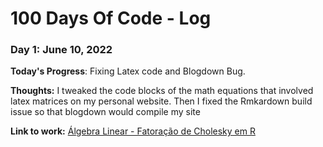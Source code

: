 # 100 Days Of Code - Log

### Day 1: June 10, 2022


**Today's Progress**: Fixing Latex code and Blogdown Bug.

**Thoughts:** I tweaked the code blocks of the math equations that involved latex matrices on my personal website. Then I fixed the Rmkardown build issue so that blogdown would compile my site

**Link to work:** [Álgebra Linear - Fatoração de Cholesky em R](https://www.lucassxs.xyz/calculus/linear-algebra-choleky-r/)
